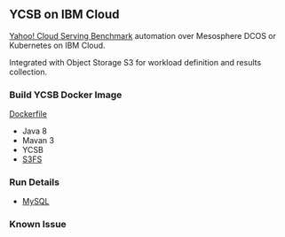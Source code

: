 ## YCSB on IBM Cloud

[Yahoo! Cloud Serving Benchmark](https://github.com/brianfrankcooper/YCSB) automation over Mesosphere DCOS or Kubernetes on IBM Cloud.

Integrated with Object Storage S3 for workload definition and results collection.


### Build YCSB Docker Image 

[Dockerfile](Dockerfile)

* Java 8
* Mavan 3
* YCSB
* [S3FS](https://github.com/s3fs-fuse/s3fs-fuse)

### Run Details

* [MySQL](mysql/README_mysql.md) 

### Known Issue


